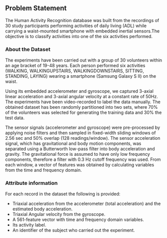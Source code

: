 ## Problem Statement
The Human Activity Recognition database was built from the recordings of 30 study participants performing activities of daily living (ADL) while carrying a waist-mounted smartphone with
embedded inertial sensors.The objective is to classify activities into one of the six activities performed.

### About the Dataset
The experiments have been carried out with a group of 30 volunteers within an age bracket of 19-48 years. Each person performed six activities (WALKING, WALKINGUPSTAIRS,
WALKINGDOWNSTAIRS, SITTING, STANDING, LAYING) wearing a smartphone (Samsung Galaxy S II) on the waist. 

Using its embedded accelerometer and gyroscope, we captured 3-axial linear acceleration and 3-axial angular velocity at a constant rate of 50Hz. The experiments have 
been video-recorded to label the data manually. The obtained dataset has been randomly partitioned into two sets, where 70% of the volunteers was selected for generating
the training data and 30% the test data.

The sensor signals (accelerometer and gyroscope) were pre-processed by applying noise filters and then sampled in fixed-width sliding windows of 2.56 sec and 50% overlap (128 readings/window).
The sensor acceleration signal, which has gravitational and body motion components, was separated using a Butterworth low-pass filter into body acceleration and gravity. 
The gravitational force is assumed to have only low frequency components, therefore a filter with 0.3 Hz cutoff frequency was used. 
From each window, a vector of features was obtained by calculating variables from the time and frequency domain.

### Attribute information

For each record in the dataset the following is provided:

- Triaxial acceleration from the accelerometer (total acceleration) and the estimated body acceleration.
- Triaxial Angular velocity from the gyroscope.
- A 561-feature vector with time and frequency domain variables.
- Its activity label.
- An identifier of the subject who carried out the experiment.
